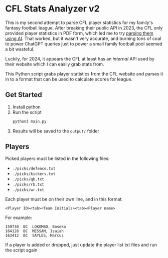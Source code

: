 # CFL Stats Analyzer v2

This is my second attempt to parse CFL player statistics for my family's fantasy football league. After breaking their public API in 2023, the CFL only provided player statistics in PDF form, which led me to try [parsing them using AI](https://github.com/DeanKertai/cfl-pdf-extractor). That worked, but it wasn't very accurate, and burning tons of coal to power ChatGPT queries just to power a small family football pool seemed a bit wasteful.

Luckily, for 2024, it appears the CFL at least has an _internal_ API used by their website which I can easily grab stats from.

This Python script grabs player statistics from the CFL website and parses it in to a format that can be used to calculate scores for league.

## Get Started

1. Install python
1. Run the script
   ```bash
   python3 main.py
   ```
1. Results will be saved to the `output/` folder

## Players

Picked players must be listed in the following files:

- `./picks/defence.txt`
- `./picks/kickers.txt`
- `./picks/qb.txt`
- `./picks/rb.txt`
- `./picks/wr.txt`

Each player must be on their own line, and in this format:

```
<Player ID><tab><Team Initials><tab><Player name>
```

For example:

```
159730	BC	LOKOMBO, Boseko
164128	BC	MESSAM, Isaiah
163412	BC	SAYLES, Marcus
```

If a player is added or dropped, just update the player list txt files and run the script again
